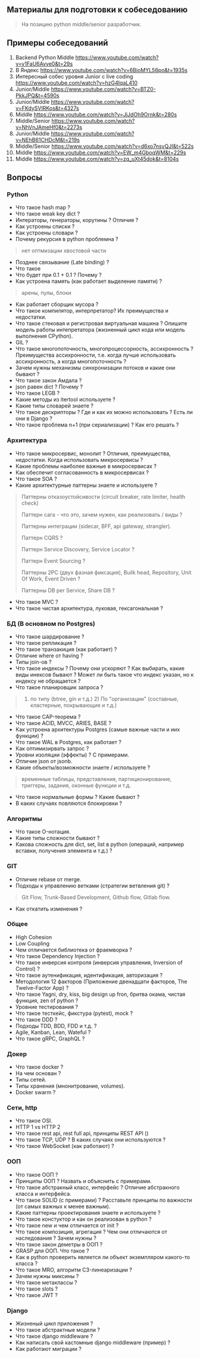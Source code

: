 ## Материалы для подготовки к собеседованию
> На позицию python middle/senior разработчик.

## Примеры собеседований
1. Backend Python Middle https://www.youtube.com/watch?v=y1FaU6Avve0&t=29s
2. В Яндекс https://www.youtube.com/watch?v=6BioMYL56po&t=1935s
3. Интересный собес уровня Junior с live coding https://www.youtube.com/watch?v=hzG4IqaL410
4. Junior/Middle https://www.youtube.com/watch?v=BTZ0-PkkJPQ&t=4590s
5. Junior/Middle https://www.youtube.com/watch?v=FKdySVIRKos&t=4327s
6. Middle https://www.youtube.com/watch?v=JjJdOh9Ornk&t=280s
7. Middle/Senior https://www.youtube.com/watch?v=NhVnJAmeHf0&t=2273s
8. Junior/Middle https://www.youtube.com/watch?v=NEhB61CHDcM&t=219s
9. Middle/Senior https://www.youtube.com/watch?v=d6xo7nsvQJI&t=522s
10. Middle https://www.youtube.com/watch?v=EW_m4GboqWM&t=229s
11. Middle https://www.youtube.com/watch?v=zq_uXt45dok&t=8104s

## Вопросы

### Python
- Что такое hash map ?
- Что такое weak key dict ?
- Интераторы, генераторы, корутины ? Отличия ?
- Как устроены списки ?
- Как устроены словари ?
- Почему рекурсия в python проблемна ?
> нет оптмизации хвостовой части
- Позднее связывание (Late binding) ?
- Что такое
- Что будет при 0.1 + 0.1 ? Почему ?
- Как устроена память (как работает выделение памяти) ?
> арены, пулы, блоки
- Как работает сборщик мусора ?
- Что такое компилятор, интерпретатор? Их преимущества и недостатки.
- Что такое стековая и регистровая виртуальная машина ? Опишите модель работы интепретатора (жизненный цикл кода или модель выполнения CPython).
- GIL ?
- Что такое многопоточность, многопроцессорность, ассихронность ? Преимущества ассихронности, т.е. когда лучше использовать ассихронность, а когда многопоточность ?
- Зачем нужны механизмы синхронизации потоков и какие они бывают ?
- Что такое закон Амдала ?
- json равен dict ? Почему ?
- Что такое LEGB ?
- Какие методы из itertool используете ?
- Какие типы словарей знаете ?
- Что такое дескрипторы ? Где и как их можно использовать ? Есть ли они в Django ?
- Что такое проблема n+1 (при сериализации) ? Как его решать ?

### Архитектура
- Что такое микросервис, монолит ? Отличия, преимущества, недостатки. Когда использовать микросервисы ?
- Какие проблемы наиболее важные в микросервисах ?
- Как обеспечит согласованность в микросервисах ?
- Что такое SOA ?
- Какие архитектурные паттерны знаете и используете ?
> Паттерны отказоустойсивости (circuit breaker, rate limiter, health check)
> 
> Паттерн сага - что это, зачем нужен, как реализовать / виды ?
> 
> Паттерны интеграции (sidecar, BFF, api gateway, strangler).
> 
> Паттерн CQRS ?
> 
> Паттерн Service Discovery, Service Locator ?
> 
> Паттерн Event Sourcing ?
> 
> Паттерны 2PC (двух фазная фиксация), Builk head, Repository, Unit Of Work, Event Driven ?
> 
> Паттерны DB per Service, Share DB ?
> 
- Что такое MVC ?
- Что такое чистая архитектура, луковая, гексагональная ?

### БД (В основном по Postgres)
- Что такое шардирование ?
- Что такое репликация ?
- Что такое транзакиция (как работает) ?
- Отличие where от having ?
- Типы join-ов ?
- Что такое индексы ? Почему они ускоряют ? Как выбирать, какие виды инексов бывают ? Может ли быть такое что индекс указан, но к индексу не обращается ?
- Что такое планировщик запроса ?
> 1) по типу (btree, gin и т.д.) 2) По "организации" (составные, кластерные, покрывающие и т.д.)
- Что такое CAP-теорема ?
- Что такое ACID, MVCC, ARIES, BASE ?
- Как устроена архитектуры Postgres (самые важные части и иих функции) ? 
- Что такое WAL в Postgres, как работает ?
- Как оптимизирвать запрос ?
- Уровни изоляции (эффекты) ? С примерами.
- Отличие json от jsonb.
- Какие объекты/возможности знаете / используете ?
> временные таблицы, представления, партиционирование, триггеры, задания, оконные функции и т.д.
- Что такое нормальные формы ? Какие бывают ?
- В каких случаях повляются блокировки ?

### Алгоритмы
- Что такое O-нотация.
- Какие типы сложности бывают ?
- Какова сложность для dict, set, list в python (операций, например вставки, получения элемента и т.д.) ?

### GIT
- Отличие rebase от merge.
- Подходы к управлению ветками (стратегии ветвления git) ?
> Git Flow, Trunk-Based Development, Github flow, Gitlab flow.
- Как откатить изменения ?

### Общее 
- High Cohesion
- Low Coupling
- Чем отличается библиотека от фраемворка ?
- Что такое Dependency Injection ?
- Что такое инверсия контроля (инверсия управления, Inversion of Control)  ?
- Что такое аутенификация, идентификация, авторизация ?
- Методология 12 факторов (Приложение двенадцати факторов, The Twelve-Factor App) ?
- Что такое Yagni, dry, kiss, big design up fron, бритва окама, чистая функция, zen of python ?
- Уровние тестирования ?
- Что такое тесткейс, фикстура (pytest), mock ? 
- Что такое DDD ?
- Подходы TDD, BDD, FDD и т.д. ?
- Agile, Kanban, Lean, Wateful ?
- Что такое gRPC, GraphQL ?

### Докер
- Что такое docker ?
- На чем основан ?
- Типы сетей.
- Типы хранения (мнонитрование, volumes).
- Docker swarm ?

### Сети, http
- Что такое OSI.
- HTTP 1 vs HTTP 2 
- Что такое rest api, rest full api, принципы REST API ()
- Что такое TCP, UDP ? В каких случаях они используются ?
- Что такое WebSocket (как работают) ?

### ООП
- Что такое ООП ?
- Принципы ООП ? Назвать и объяснить с примерами.
- Что такое абстракный класс, интерфейс ? Отличие абстракного класса и интерфейса.
- Что такое SOLID (с примерами) ? Расставьте принципы по важности (от самых важных к менее важным).
- Какие паттерны проектирования знаете и используете ?
- Что такое констуктор и как он реализован в python ?
- Что такое new и чем отличается от init ?
- Что такое композиция, агрегация ? Чем они отличаются от наследования ? Зачем нужны ?
- Что такое закон деметры в ООП ?
- GRASP для ООП. Что такое ?
- Как в python проверить является ли объект экземпляром какого-то класса ? 
- Что такое MRO, алгоритм C3-линеаризации ?
- Зачем нужны миксины ?
- Что такое метаклассы ?
- Что такое slots ?
- Что такое JWT ?

### Django
- Жизненый цикл приложения ?
- Что такое абстрактные модели ?
- Что такое django middleware ?
- Как написать свой кастомные django middleware (пример) ?
- Как работают миграции ?
